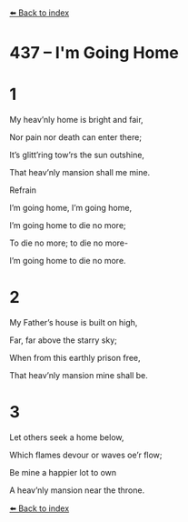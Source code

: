 [⬅️ Back to index](../README.md)

# 437 – I'm Going Home





# 1

My heav’nly home is bright and fair,

Nor pain nor death can enter there;

It’s glitt’ring tow’rs the sun outshine,

That heav’nly mansion shall me mine.



Refrain

I’m going home, I’m going home,

I’m going home to die no more;

To die no more; to die no more-

I’m going home to die no more.



# 2

My Father’s house is built on high,

Far, far above the starry sky;

When from this earthly prison free,

That heav’nly mansion mine shall be.



# 3

Let others seek a home below,

Which flames devour or waves oe’r flow;

Be mine a happier lot to own

A heav’nly mansion near the throne.

[⬅️ Back to index](../README.md)
